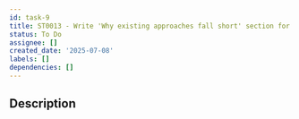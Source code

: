 ```yaml
---
id: task-9
title: ST0013 - Write 'Why existing approaches fall short' section for blog 0000
status: To Do
assignee: []
created_date: '2025-07-08'
labels: []
dependencies: []
---
```


## Description
